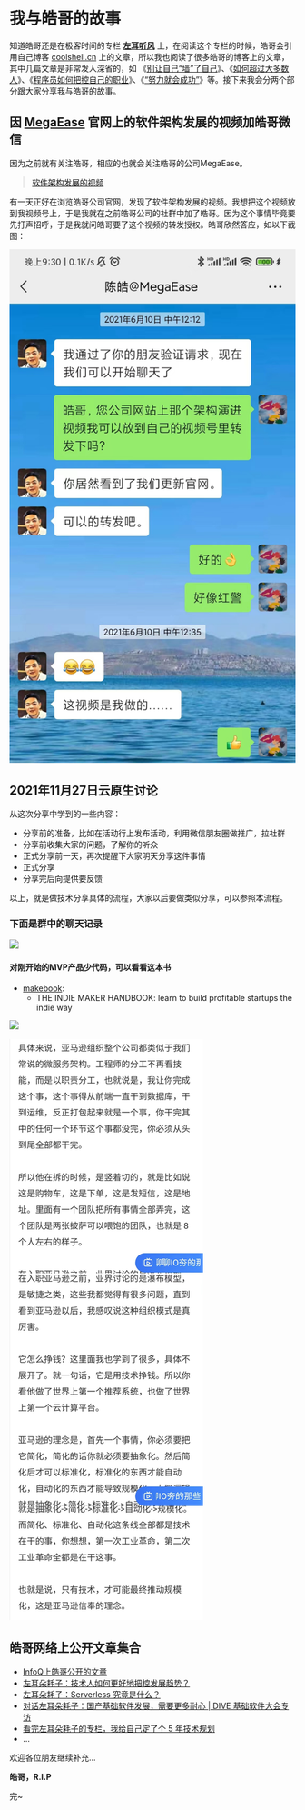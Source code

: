 # 我与皓哥的故事

知道皓哥还是在极客时间的专栏 **[左耳听风](http://gk.link/a/10sBp)** 上，在阅读这个专栏的时候，皓哥会引用自己博客 [coolshell.cn](https://www.coolshell.cn/) 上的文章，所以我也阅读了很多皓哥的博客上的文章，其中几篇文章是非常发人深省的，如 《[别让自己“墙”了自己](https://coolshell.cn/articles/20276.html)》、《[如何超过大多数人](https://coolshell.cn/articles/19464.html)》、《[程序员如何把控自己的职业](https://coolshell.cn/articles/20977.html)》、《[“努力就会成功”](https://coolshell.cn/articles/19271.html)》等。接下来我会分两个部分跟大家分享我与皓哥的故事。

## 因 [MegaEase](https://megaease.cn/) 官网上的软件架构发展的视频加皓哥微信

因为之前就有关注皓哥，相应的也就会关注皓哥的公司MegaEase。

> [软件架构发展的视频](https://www.bilibili.com/video/BV1qc411W78Q/?spm_id_from=333.999.0.0&vd_source=901e0b3c23d3cff6094d75383834207f)

有一天正好在浏览皓哥公司官网，发现了软件架构发展的视频。我想把这个视频放到我视频号上，于是我就在之前皓哥公司的社群中加了皓哥。因为这个事情毕竟要先打声招呼，于是我就问皓哥要了这个视频的转发授权。皓哥欣然答应，如以下截图：

 ![](./images/1.jpg)

## 2021年11月27日云原生讨论

从这次分享中学到的一些内容：

- 分享前的准备，比如在活动行上发布活动，利用微信朋友圈做推广，拉社群
- 分享前收集大家的问题，了解你的听众
- 正式分享前一天，再次提醒下大家明天分享这件事情
- 正式分享
- 分享完后向提供要反馈

以上，就是做技术分享具体的流程，大家以后要做类似分享，可以参照本流程。

### 下面是群中的聊天记录

 ![](./images/2.jpg)

#### 对刚开始的MVP产品少代码，可以看看这本书

- [makebook](https://readmake.com/): 
  - THE INDIE MAKER HANDBOOK: learn to build profitable startups the indie way

 ![](./images/3.jpg)

 ![](./images/4.jpg)

## 皓哥网络上公开文章集合

- [InfoQ上皓哥公开的文章](https://www.infoq.cn/profile/31F9A95CEABD38/publish)
- [左耳朵耗子：技术人如何更好地把控发展趋势？](https://mp.weixin.qq.com/s/Cedl9lIk2mAd9b_NUCnj_g)
- [左耳朵耗子：Serverless 究竟是什么？](https://mp.weixin.qq.com/s/W_X88_siDdNlrWSysbSAZA)
- [对话左耳朵耗子：国产基础软件发展，需要更多耐心 | DIVE 基础软件大会专访](https://www.infoq.cn/article/WFAL8AFLdhZdj5WebvpG?hmsr=joyk.com&utm_source=joyk.com&utm_medium=referral)
- [看完左耳朵耗子的专栏，我给自己定了个 5 年技术规划](https://www.infoq.cn/article/rPAujK3Tdo6rgZsRMEvw)
- ...

欢迎各位朋友继续补充...

**皓哥，R.I.P**

完~
